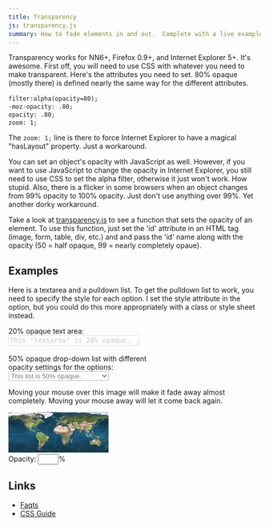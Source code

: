```yaml
---
title: Transparency
js: transparency.js
summary: How to fade elements in and out.  Complete with a live example and tips to avoid flickers in the browser.
---
```


Transparency works for NN6+, Firefox 0.9+, and Internet Explorer 5+.  It's awesome.  First off, you will need to use CSS with whatever you need to make transparent.  Here's the attributes you need to set.  80% opaque (mostly there) is defined nearly the same way for the different attributes.

    filter:alpha(opacity=80);
    -moz-opacity: .80;
    opacity: .80;
    zoom: 1;

The `zoom: 1;` line is there to force Internet Explorer to have a magical "hasLayout" property.  Just a workaround.

You can set an object's opacity with JavaScript as well.  However, if you want to use JavaScript to change the opacity in Internet Explorer, you still need to use CSS to set the alpha filter, otherwise it just won't work.  How stupid.  Also, there is a flicker in some browsers when an object changes from 99% opacity to 100% opacity.  Just don't use anything over 99%.  Yet another dorky workaround.

Take a look at [transparency.js](transparency.js) to see a function that sets the opacity of an element.  To use this function, just set the 'id' attribute in an HTML tag (image, form, table, div, etc.) and and pass the 'id' name along with the opacity (50 = half opaque, 99 = nearly completely opaue).


Examples
--------

Here is a textarea and a pulldown list.  To get the pulldown list to work, you need to specify the style for each option.  I set the style attribute in the option, but you could do this more appropriately with a class or style sheet instead.

<form>
    <p>20% opaque text area:<br>
        <textarea style="filter:alpha(opacity=20); -moz-opacity:0.2; opacity:0.2; zoom:1" rows=1 cols=30>This "textarea" is 20% opaque.</textarea>
    </p>
    <p>50% opaque drop-down list with different<br>
opacity settings for the options:<br>
        <select style="filter:alpha(opacity=50); -moz-opacity:0.5; opacity:0.5; zoom:1">
            <option>This list is 50% opaque.</option>
            <option style="filter:alpha(opacity=25); -moz-opacity:0.25; opacity:0.25; zoom:1">Option 2 - 25% opaque</option>
            <option style="filter:alpha(opacity=50); -moz-opacity:0.5; opacity:0.5; zoom:1">Option 3 - 50% opaque</option>
            <option style="filter:alpha(opacity=75); -moz-opacity:0.75; opacity:0.75; zoom:1">Option 4 - 75% opaque</option>
            <option>Option 5 - default opaqueness</option>
        </select>
    </p>
</form>

Moving your mouse over this image will make it fade away almost completely.  Moving your mouse away will let it come back again.

<form name=imgform action="#" method="get">
    <img name="testImage" src="world.gif" id='testImage' style="filter:alpha(opacity=99); -moz-opacity: 0.99; opacity:0.99; zoom:1" onmouseover="SetOpacityStep(11)" onmouseout="SetOpacityStep(99)">
    <br>
    Opacity:  <input type=text value="" name=imgopacity size=2>%
</form>

Links
-----

* [Faqts](http://www.faqts.com/knowledge_base/view.phtml/aid/7375/fid/122)
* [CSS Guide](http://www.macromedia.com/v1/documents/css2/css015.html)
